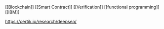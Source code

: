[[Blockchain]] [[Smart Contract]] [[Verification]] [[functional programming]] [[IBM]]

https://certik.io/research/deepsea/ 